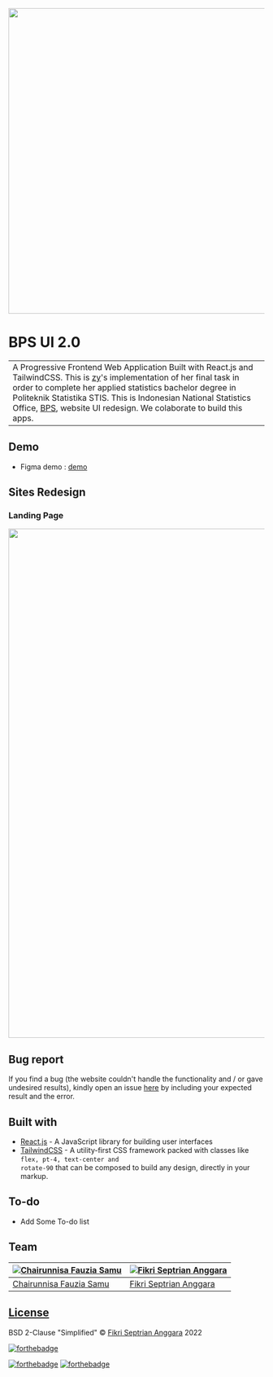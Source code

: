 <div>
 <p align="center">
  <img width="full" height="600" src="https://github.com/fikrianggara/fikrianggara.github.io/blob/main/assets/bps%202%20-%20homepage.png?raw=true">
</p>
</div>

# BPS UI 2.0

<table>
<tr>
<td>
  A Progressive Frontend Web Application Built with React.js and TailwindCSS. This is <a href='https://github.com/scarletzyy'>zy</a>'s implementation of her final task in order to complete her applied statistics bachelor degree in Politeknik Statistika STIS. This is Indonesian National Statistics Office, <a href='https://www.bps.go.id/'>BPS</a>, website UI redesign. We colaborate to build this apps.
</td>
</tr>
</table>

## Demo

- Figma demo : [demo](https://www.figma.com/proto/nXNupES0wTDGIITaTprbxG/Prorotype-Survei-02-Redesign-Web-BPS?node-id=18%3A8008&scaling=min-zoom&page-id=0%3A1&starting-point-node-id=2%3A4316)

## Sites Redesign

### Landing Page

<div>
 <p align="center">
  <img height="1000" src="https://github.com/fikrianggara/fikrianggara.github.io/blob/main/assets/bps%202%20-%20landingpage.png?raw=true">
</p>
</div>

<!-- ### Development
Want to contribute? Great!

To fix a bug or enhance an existing module, follow these steps:

- Fork the repo
- Create a new branch (`git checkout -b improve-feature`)
- Make the appropriate changes in the files
- Add changes to reflect the changes made
- Commit your changes (`git commit -am 'Improve feature'`)
- Push to the branch (`git push origin improve-feature`)
- Create a Pull Request  -->

## Bug report

If you find a bug (the website couldn't handle the functionality and / or gave undesired results), kindly open an issue [here](https://github.com/fikrianggara/BPS-frontend-V2/issues/new) by including your expected result and the error.

<!--
If you'd like to request a new function, feel free to do so by opening an issue [here](https://github.com/iharsh234/WebApp/issues/new). Please include sample queries and their corresponding results. -->

## Built with

- [React.js](https://reactjs.org) - A JavaScript library for building user interfaces
- [TailwindCSS](https://tailwindcss.com/) - A utility-first CSS framework packed with classes like <code>flex, pt-4, text-center and rotate-90</code> that can be composed to build any design, directly in your markup.

## To-do

- Add Some To-do list

## Team

| [![Chairunnisa Fauzia Samu](https://avatars.githubusercontent.com/u/70557053?v=4&s=144)](https://github.com/scarletzyy) | [![Fikri Septrian Anggara](https://avatars.githubusercontent.com/u/72930090?v=4&S=144)](https://github.com/fikrianggara) |
| ----------------------------------------------------------------------------------------------------------------------- | ------------------------------------------------------------------------------------------------------------------------ |
| [Chairunnisa Fauzia Samu](https://github.com/scarletzyy)                                                                | [Fikri Septrian Anggara](https://github.com/fikrianggara)                                                                |

## [License](https://github.com/fikrianggara/BPS-frontend-V2/blob/main/LICENSE.md)

BSD 2-Clause "Simplified" © [Fikri Septrian Anggara](https://github.com/fikrianggara) 2022

[![forthebadge](http://forthebadge.com/images/badges/built-with-love.svg)](http://forthebadge.com)

[![forthebadge](http://forthebadge.com/images/badges/made-with-ruby.svg)](http://forthebadge.com)
[![forthebadge](http://forthebadge.com/images/badges/built-with-love.svg)](http://forthebadge.com)

